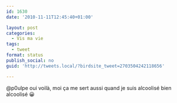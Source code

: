 ```yaml
---
id: 1630
date: '2010-11-11T12:45:40+01:00'

layout: post
categories:
  - Vis ma vie
tags:
  - tweet
format: status
publish_social: no
guid: 'http://tweets.local/?birdsite_tweet=2703504242118656'

---
```


@p0ulpe oui voilà, moi ça me sert aussi quand je suis alcoolisé bien alcoolisé 😀